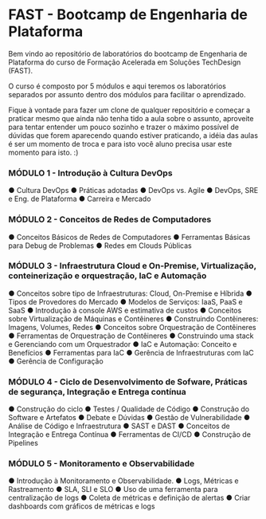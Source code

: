 # FAST - Bootcamp de Engenharia de Plataforma


Bem vindo ao repositório de laboratórios do bootcamp de Engenharia de Plataforma do curso de Formação Acelerada em Soluções TechDesign (FAST).

O curso é composto por 5 módulos e aqui teremos os laboratórios separados por assunto dentro dos módulos para facilitar o aprendizado. 

Fique à vontade para fazer um clone de qualquer repositório e começar a praticar mesmo que ainda não tenha tido a aula sobre o assunto, aproveite para tentar entender um pouco sozinho e trazer o máximo possível de dúvidas que forem aparecendo quando estiver praticando, a idéia das aulas é ser um momento de troca e para isto você aluno precisa usar este momento para isto. :)



### MÓDULO 1 - Introdução à Cultura DevOps
  ● Cultura DevOps
  ● Práticas adotadas
  ● DevOps vs. Agile
  ● DevOps, SRE e Eng. de Plataforma
  ● Carreira e Mercado
  
### MÓDULO 2 - Conceitos de Redes de Computadores
  ● Conceitos Básicos de Redes de Computadores
  ● Ferramentas Básicas para Debug de Problemas
  ● Redes em Clouds Públicas
  
### MÓDULO 3 - Infraestrutura Cloud e On-Premise, Virtualização, conteinerização e orquestração, IaC e Automação
  ● Conceitos sobre tipo de Infraestruturas: Cloud, On-Premise e Híbrida
  ● Tipos de Provedores do Mercado
  ● Modelos de Serviços: IaaS, PaaS e SaaS
  ● Introdução à console AWS e estimativa de custos
  ● Conceitos sobre Virtualização de Máquinas e Contêineres
  ● Construindo Contêineres: Imagens, Volumes, Redes
  ● Conceitos sobre Orquestração de Contêineres
  ● Ferramentas de Orquestração de Contêineres
  ● Construindo uma stack e Gerenciando com um Orquestrador
  ● IaC e Automação: Conceito e Benefícios
  ● Ferramentas para IaC
  ● Gerência de Infraestruturas com IaC
  ● Gerência de Configuração
  
### MÓDULO 4 - Ciclo de Desenvolvimento de Sofware, Práticas de segurança, Integração e Entrega contínua
  ● Construção do ciclo
  ● Testes / Qualidade de Código
  ● Construção do Software e Artefatos
  ● Debate e Dúvidas
  ● Gestão de Vulnerabilidade
  ● Análise de Código e Infraestrutura
  ● SAST e DAST
  ● Conceitos de Integração e Entrega Contínua
  ● Ferramentas de CI/CD
  ● Construção de Pipelines
  
### MÓDULO 5 - Monitoramento e Observabilidade
  ● Introdução à Monitoramento e Observabilidade.
  ● Logs, Métricas e Rastreamento
  ● SLA, SLI e SLO
  ● Uso de uma ferramenta para centralização de logs
  ● Coleta de métricas e definição de alertas
  ● Criar dashboards com gráficos de métricas e logs
